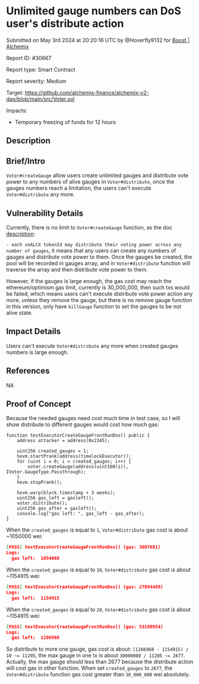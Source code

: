 
# Unlimited gauge numbers can DoS user's distribute action

Submitted on May 3rd 2024 at 20:20:16 UTC by @Hoverfly9132 for [Boost | Alchemix](https://immunefi.com/bounty/alchemix-boost/)

Report ID: #30667

Report type: Smart Contract

Report severity: Medium

Target: https://github.com/alchemix-finance/alchemix-v2-dao/blob/main/src/Voter.sol

Impacts:
- Temporary freezing of funds for 12 hours

## Description
## Brief/Intro

`Voter#createGauge` allow users create unlimited gauges and distribute vote power to any numbers of alive gauges in `Voter#distribute`, once the gauges numbers reach a limitation, the users can't execute `Voter#distribute` any more.


## Vulnerability Details

Currently, there is no limit to `Voter#createGauge` function, as the doc [description](https://github.com/alchemix-finance/alchemix-v2-dao/blob/f1007439ad3a32e412468c4c42f62f676822dc1f/CONTRACTS.md#L27): 

`- each veALCX tokenId may distribute their voting power across any number of gauges`, it means that any users can create any numbers of gauges and distribute vote power to them. Once the gauges be created, the pool will be recorded in gauges array, and in `Voter#distribute` function will traverse the array and then distribute vote power to them.

However, if the gauges is large enough, the gas cost may reach the ethereum/optimism gas limit, currently is 30_000_000, then such txs would be failed, which means users can't execute distribute vote power action any more, unless they remove the gauge, but there is no remove gauge function in this version, only have `killGauge` function to set the gauges to be not alive state.

## Impact Details

Users can't execute `Voter#distribute` any more when created gauges numbers is large enough.

## References

NA



## Proof of Concept

Because the needed gauges need cost much time in test case, so I will show distribute to different gauges would cost how much gas:

```solidity
function testExecutorCreateGaugeFrontRunDos() public {
    address attacker = address(0x2345);

    uint256 created_gauges = 1;
    hevm.startPrank(address(timelockExecutor));
    for (uint i = 0; i < created_gauges; i++) {
        voter.createGauge(address(uint160(i)), IVoter.GaugeType.Passthrough);
    }
    hevm.stopPrank();

    hevm.warp(block.timestamp + 3 weeks);
    uint256 gas_left = gasleft();
    voter.distribute();
    uint256 gas_after = gasleft();
    console.log("gas left: ", gas_left - gas_after);
}
```

When the `created_gauges` is equal to `1`, `Voter#distribute` gas cost is about ~1050000 wei:

```json
[PASS] testExecutorCreateGaugeFrontRunDos() (gas: 3607681)
Logs:
  gas left:  1054068
```

When the `created_gauges` is equal to `10`, `Voter#distribute` gas cost is about ~1154915 wei:

```json
[PASS] testExecutorCreateGaugeFrontRunDos() (gas: 27094489)
Logs:
  gas left:  1154915
```

When the `created_gauges` is equal to `20`, `Voter#distribute` gas cost is about ~1154915 wei:

```json
[PASS] testExecutorCreateGaugeFrontRunDos() (gas: 53190954)
Logs:
  gas left:  1266968
```

So distribute to more one gauge, gas cost is about: `(1266968 - 1154915) / 10 ~= 11205`, the max gauge in one tx is about `30000000 / 11205 ~= 2677`. Actually, the max gauge should less than 2677 because the distribute action will cost gas in other function. When set `created_gauges` to `2677`, the `Voter#distribute` function gas cost greater than `30_000_000` wei absolutely.
